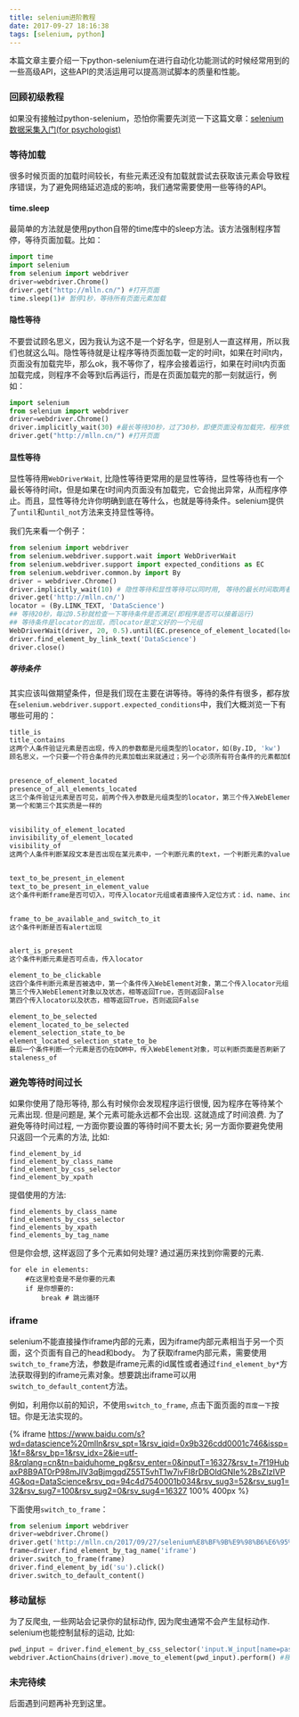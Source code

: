 ```yaml
---
title: selenium进阶教程
date: 2017-09-27 18:16:38
tags: [selenium, python]
---
```


本篇文章主要介绍一下python-selenium在进行自动化功能测试的时候经常用到的一些高级API，这些API的灵活运用可以提高测试脚本的质量和性能。

### 回顾初级教程

如果没有接触过python-selenium，恐怕你需要先浏览一下这篇文章：[selenium数据采集入门(for psychologist)](/2017/06/10/selenim%E6%95%B0%E6%8D%AE%E9%87%87%E9%9B%86%E5%85%A5%E9%97%A8-for-psychologist/)

<!--more--> 

### 等待加载

很多时候页面的加载时间较长，有些元素还没有加载就尝试去获取该元素会导致程序错误，为了避免网络延迟造成的影响，我们通常需要使用一些等待的API。

#### time.sleep

最简单的方法就是使用python自带的time库中的sleep方法。该方法强制程序暂停，等待页面加载。比如：

```python
import time
import selenium
from selenium import webdriver
driver=webdriver.Chrome()
driver.get("http://mlln.cn/") #打开页面
time.sleep(1)# 暂停1秒，等待所有页面元素加载
```

#### 隐性等待

不要尝试顾名思义，因为我认为这不是一个好名字，但是别人一直这样用，所以我们也就这么叫。隐性等待就是让程序等待页面加载一定的时间t，如果在时间t内，页面没有加载完毕，那么ok，我不等你了，程序会接着运行，如果在时间t内页面加载完成，则程序不会等到t后再运行，而是在页面加载完的那一刻就运行，例如：

```python
import selenium
from selenium import webdriver
driver=webdriver.Chrome()
driver.implicitly_wait(30) #最长等待30秒，过了30秒，即便页面没有加载完，程序依然运行
driver.get("http://mlln.cn/") #打开页面
```

#### 显性等待

显性等待用`WebDriverWait`, 比隐性等待更常用的是显性等待，显性等待也有一个最长等待时间t，但是如果在t时间内页面没有加载完，它会抛出异常，从而程序停止。而且，显性等待允许你明确到底在等什么，也就是等待条件。selenium提供了`until`和`until_not`方法来支持显性等待。

我们先来看一个例子：

```python
from selenium import webdriver  
from selenium.webdriver.support.wait import WebDriverWait  
from selenium.webdriver.support import expected_conditions as EC  
from selenium.webdriver.common.by import By  
driver = webdriver.Chrome()  
driver.implicitly_wait(10) # 隐性等待和显性等待可以同时用, 等待的最长时间取两者之中的大者  
driver.get('http://mlln.cn/')  
locator = (By.LINK_TEXT, 'DataScience')
## 等待20秒，每过0.5秒就检查一下等待条件是否满足(即程序是否可以接着运行)
## 等待条件是locator的出现，而locator是定义好的一个元组
WebDriverWait(driver, 20, 0.5).until(EC.presence_of_element_located(locator))  
driver.find_element_by_link_text('DataScience')
driver.close()  
```

##### 等待条件

其实应该叫做期望条件，但是我们现在主要在讲等待。等待的条件有很多，都存放在`selenium.webdriver.support.expected_conditions`中，我们大概浏览一下有哪些可用的：

```python
title_is  
title_contains  
这两个人条件验证元素是否出现，传入的参数都是元组类型的locator，如(By.ID, 'kw')  
顾名思义，一个只要一个符合条件的元素加载出来就通过；另一个必须所有符合条件的元素都加载出来才行  


presence_of_element_located  
presence_of_all_elements_located  
这三个条件验证元素是否可见，前两个传入参数是元组类型的locator，第三个传入WebElement  
第一个和第三个其实质是一样的  


visibility_of_element_located  
invisibility_of_element_located  
visibility_of  
这两个人条件判断某段文本是否出现在某元素中，一个判断元素的text，一个判断元素的value  


text_to_be_present_in_element  
text_to_be_present_in_element_value  
这个条件判断frame是否可切入，可传入locator元组或者直接传入定位方式：id、name、index或WebElement  


frame_to_be_available_and_switch_to_it  
这个条件判断是否有alert出现  


alert_is_present  
这个条件判断元素是否可点击，传入locator 

element_to_be_clickable  
这四个条件判断元素是否被选中，第一个条件传入WebElement对象，第二个传入locator元组  
第三个传入WebElement对象以及状态，相等返回True，否则返回False  
第四个传入locator以及状态，相等返回True，否则返回False  

element_to_be_selected  
element_located_to_be_selected  
element_selection_state_to_be  
element_located_selection_state_to_be  
最后一个条件判断一个元素是否仍在DOM中，传入WebElement对象，可以判断页面是否刷新了  
staleness_of  
```

### 避免等待时间过长

如果你使用了隐形等待, 那么有时候你会发现程序运行很慢, 因为程序在等待某个元素出现. 但是问题是, 某个元素可能永远都不会出现. 这就造成了时间浪费. 为了避免等待时间过程, 一方面你要设置的等待时间不要太长; 另一方面你要避免使用只返回一个元素的方法, 比如:

```
find_element_by_id
find_element_by_class_name
find_element_by_css_selector
find_element_by_xpath
```

提倡使用的方法:

```
find_elements_by_class_name
find_elements_by_css_selector
find_elements_by_xpath
find_elements_by_tag_name
```

但是你会想, 这样返回了多个元素如何处理? 通过遍历来找到你需要的元素. 

```
for ele in elements:
	#在这里检查是不是你要的元素
	if 是你想要的:
		break # 跳出循环
```


### iframe

selenium不能直接操作iframe内部的元素，因为iframe内部元素相当于另一个页面，这个页面有自己的head和body。 为了获取iframe内部元素，需要使用`switch_to_frame`方法，参数是iframe元素的id属性或者通过`find_element_by*`方法获取得到的iframe元素对象。想要跳出iframe可以用`switch_to_default_content`方法。

例如，利用你以前的知识，不使用`switch_to_frame`, 点击下面页面的`百度一下`按钮。你是无法实现的。

{% iframe https://www.baidu.com/s?wd=datascience%20mlln&rsv_spt=1&rsv_iqid=0x9b326cdd0001c746&issp=1&f=8&rsv_bp=1&rsv_idx=2&ie=utf-8&rqlang=cn&tn=baiduhome_pg&rsv_enter=0&inputT=16327&rsv_t=7f19HubaxP8B9AT0rP98mJIV3qBjmgqdZ55T5vhT1w7ivFI8rDBOldGNIe%2BsZIzIVP4G&oq=DataScience&rsv_pq=94c4d7540001b034&rsv_sug3=52&rsv_sug1=32&rsv_sug7=100&rsv_sug2=0&rsv_sug4=16327 100% 400px %}

下面使用`switch_to_frame`：

```python
from selenium import webdriver
driver=webdriver.Chrome()
driver.get('http://mlln.cn/2017/09/27/selenium%E8%BF%9B%E9%98%B6%E6%95%99%E7%A8%8B/')
frame=driver.find_element_by_tag_name('iframe')
driver.switch_to_frame(frame)
driver.find_element_by_id('su').click()
driver.switch_to_default_content()
```

### 移动鼠标

为了反爬虫, 一些网站会记录你的鼠标动作, 因为爬虫通常不会产生鼠标动作. selenium也能控制鼠标的运动, 比如:

```python
pwd_input = driver.find_element_by_css_selector('input.W_input[name=password]')
webdriver.ActionChains(driver).move_to_element(pwd_input).perform() #移动鼠标到我的密码输入框
```


### 未完待续

后面遇到问题再补充到这里。